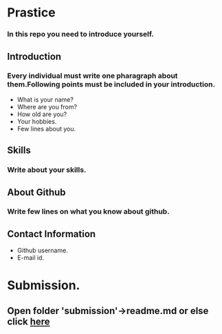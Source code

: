 # Prastice
### In this repo you need to introduce yourself.
## Introduction 
### Every individual must write one pharagraph about them.Following points must be included in your introduction. 
- What is your name?
- Where are you from?
- How old are you?
- Your hobbies.
- Few lines about you.
## Skills
### Write about your skills.
## About Github
### Write few lines on what you know about github.
## Contact Information
- Github username.
- E-mail id.
# Submission.
## Open folder 'submission'->readme.md or else click [here](https://github.com/classsankalp/prastice/tree/master/submission)
